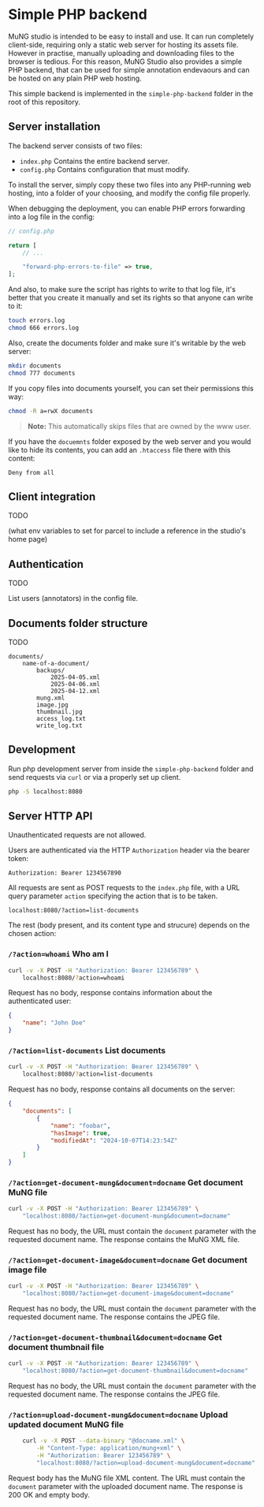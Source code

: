 # Simple PHP backend

MuNG studio is intended to be easy to install and use. It can run completely client-side, requiring only a static web server for hosting its assets file. However in practise, manually uploading and downloading files to the browser is tedious. For this reason, MuNG Studio also provides a simple PHP backend, that can be used for simple annotation endevaours and can be hosted on any plain PHP web hosting.

This simple backend is implemented in the `simple-php-backend` folder in the root of this repository.


## Server installation

The backend server consists of two files:

- `index.php` Contains the entire backend server.
- `config.php` Contains configuration that must modify.

To install the server, simply copy these two files into any PHP-running web hosting, into a folder of your choosing, and modify the config file properly.

When debugging the deployment, you can enable PHP errors forwarding into a log file in the config:

```php
// config.php

return [
    // ...

    "forward-php-errors-to-file" => true,
];
```

And also, to make sure the script has rights to write to that log file, it's better that you create it manually and set its rights so that anyone can write to it:

```bash
touch errors.log
chmod 666 errors.log
```

Also, create the documents folder and make sure it's writable by the web server:

```bash
mkdir documents
chmod 777 documents
```

If you copy files into documents yourself, you can set their permissions this way:

```bash
chmod -R a=rwX documents
```

> **Note:** This automatically skips files that are owned by the www user.

If you have the `docuemnts` folder exposed by the web server and you would like to hide its contents, you can add an `.htaccess` file there with this content:

```
Deny from all
```


## Client integration

TODO

(what env variables to set for parcel to include a reference in the studio's home page)


## Authentication

TODO

List users (annotators) in the config file.


## Documents folder structure

TODO

```
documents/
    name-of-a-document/
        backups/
            2025-04-05.xml
            2025-04-06.xml
            2025-04-12.xml
        mung.xml
        image.jpg
        thumbnail.jpg
        access_log.txt
        write_log.txt
```


## Development

Run php development server from inside the `simple-php-backend` folder and send requests via `curl` or via a properly set up client.

```bash
php -S localhost:8080
```


## Server HTTP API

Unauthenticated requests are not allowed.

Users are authenticated via the HTTP `Authorization` header via the bearer token:

```
Authorization: Bearer 1234567890
```

All requests are sent as POST requests to the `index.php` file, with a URL query parameter `action` specifying the action that is to be taken.

```
localhost:8080/?action=list-documents
```

The rest (body present, and its content type and strucure) depends on the chosen action:


### `/?action=whoami` Who am I

```bash
curl -v -X POST -H "Authorization: Bearer 123456789" \
    localhost:8080/?action=whoami
```

Request has no body, response contains information about the authenticated user:

```json
{
    "name": "John Doe"
}
```


### `/?action=list-documents` List documents

```bash
curl -v -X POST -H "Authorization: Bearer 123456789" \
    localhost:8080/?action=list-documents
```

Request has no body, response contains all documents on the server:

```json
{
    "documents": [
        {
            "name": "foobar",
            "hasImage": true,
            "modifiedAt": "2024-10-07T14:23:54Z"
        }
    ]
}
```


### `/?action=get-document-mung&document=docname` Get document MuNG file

```bash
curl -v -X POST -H "Authorization: Bearer 123456789" \
    "localhost:8080/?action=get-document-mung&document=docname"
```

Request has no body, the URL must contain the `document` parameter with the requested document name. The response contains the MuNG XML file.


### `/?action=get-document-image&document=docname` Get document image file

```bash
curl -v -X POST -H "Authorization: Bearer 123456789" \
    "localhost:8080/?action=get-document-image&document=docname"
```

Request has no body, the URL must contain the `document` parameter with the requested document name. The response contains the JPEG file.


### `/?action=get-document-thumbnail&document=docname` Get document thumbnail file

```bash
curl -v -X POST -H "Authorization: Bearer 123456789" \
    "localhost:8080/?action=get-document-thumbnail&document=docname"
```

Request has no body, the URL must contain the `document` parameter with the requested document name. The response contains the JPEG file.


### `/?action=upload-document-mung&document=docname` Upload updated document MuNG file

```bash
    curl -v -X POST --data-binary "@docname.xml" \
        -H "Content-Type: application/mung+xml" \
        -H "Authorization: Bearer 123456789" \
        "localhost:8080/?action=upload-document-mung&document=docname"
```

Request body has the MuNG file XML content. The URL must contain the `document` parameter with the uploaded document name. The response is 200 OK and empty body.

